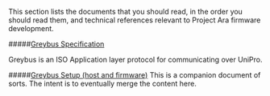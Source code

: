 This section lists the documents that you should read, in the order you
should read them, and technical references relevant to Project Ara
firmware development.

#####[Greybus Specification](https://github.com/projectara/greybus-spec)

Greybus is an ISO Application layer protocol for communicating over UniPro. 

<!--#####[Toshiba ASIC Specifications](Private-Content)
Reference manuals for the bridge ASICs and switch.

#####[Toshiba ASIC Appendices and Register Maps](Private-Content)
Additional appendices and register maps provided under additional NDAs for external IP in the bridge chips.

#####[AP Bridge ASIC Memory Map](Private-Content)

#####[GP Bridge ASIC Memory Map](Private-Content)
-->
#####[Greybus Setup (host and firmware)](Private-Content)
This is a companion document of sorts. The intent is to eventually merge the content here.
<!--
#####[BDB2A Design Files](Private-Content)

#####[BDB2A PCB Top side](Private-Content)

#####[BDB2A PCB Bottom side](Private-Content)

#####[Module Design Files](Private-Content)

#####[Endoskeleton Design Files](Private-Content)
-->